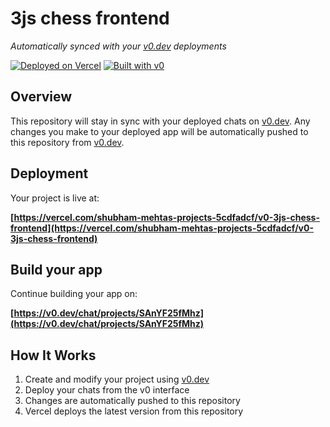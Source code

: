 # 3js chess frontend

*Automatically synced with your [v0.dev](https://v0.dev) deployments*

[![Deployed on Vercel](https://img.shields.io/badge/Deployed%20on-Vercel-black?style=for-the-badge&logo=vercel)](https://vercel.com/shubham-mehtas-projects-5cdfadcf/v0-3js-chess-frontend)
[![Built with v0](https://img.shields.io/badge/Built%20with-v0.dev-black?style=for-the-badge)](https://v0.dev/chat/projects/SAnYF25fMhz)

## Overview

This repository will stay in sync with your deployed chats on [v0.dev](https://v0.dev).
Any changes you make to your deployed app will be automatically pushed to this repository from [v0.dev](https://v0.dev).

## Deployment

Your project is live at:

**[https://vercel.com/shubham-mehtas-projects-5cdfadcf/v0-3js-chess-frontend](https://vercel.com/shubham-mehtas-projects-5cdfadcf/v0-3js-chess-frontend)**

## Build your app

Continue building your app on:

**[https://v0.dev/chat/projects/SAnYF25fMhz](https://v0.dev/chat/projects/SAnYF25fMhz)**

## How It Works

1. Create and modify your project using [v0.dev](https://v0.dev)
2. Deploy your chats from the v0 interface
3. Changes are automatically pushed to this repository
4. Vercel deploys the latest version from this repository
